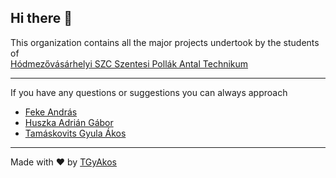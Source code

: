 ## Hi there 👋

<!--

**Here are some ideas to get you started:**

🙋‍♀️ A short introduction - what is your organization all about?
🌈 Contribution guidelines - how can the community get involved?
👩‍💻 Useful resources - where can the community find your docs? Is there anything else the community should know?
🍿 Fun facts - what does your team eat for breakfast?
🧙 Remember, you can do mighty things with the power of [Markdown](https://docs.github.com/github/writing-on-github/getting-started-with-writing-and-formatting-on-github/basic-writing-and-formatting-syntax)
-->


This organization contains all the major projects undertook by the students of  
[Hódmezővásárhelyi SZC Szentesi Pollák Antal Technikum](https://www.pollak.hu/)

---

If you have any questions or suggestions you can always approach  
- [Feke András](https://github.com/AFekexd)  
- [Huszka Adrián Gábor](https://github.com/adrianhuszka)
- [Tamáskovits Gyula Ákos](https://github.com/TGyAkos)

---

Made with ❤️ by [TGyAkos](https://github.com/TGyAkos)
